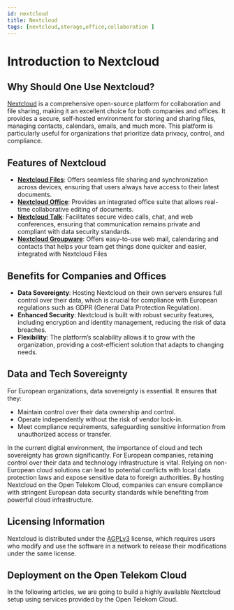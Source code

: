 ```yaml
---
id: nextcloud
title: Nextcloud
tags: [nextcloud,storage,office,collaboration ]
---
```


# Introduction to Nextcloud

## Why Should One Use Nextcloud?
[Nextcloud](https://nextcloud.com/) is a comprehensive open-source platform for collaboration and file sharing, making it an excellent choice for both companies and offices. It provides a secure, self-hosted environment for storing and sharing files, managing contacts, calendars, emails, and much more. This platform is particularly useful for organizations that prioritize data privacy, control, and compliance.

## Features of Nextcloud
- **[Nextcloud Files](https://nextcloud.com/files/)**: Offers seamless file sharing and synchronization across devices, ensuring that users always have access to their latest documents.
- **[Nextcloud Office](https://nextcloud.com/office/)**: Provides an integrated office suite that allows real-time collaborative editing of documents.
- **[Nextcloud Talk](https://nextcloud.com/talk/)**: Facilitates secure video calls, chat, and web conferences, ensuring that communication remains private and compliant with data security standards.
- **[Nextcloud Groupware](https://nextcloud.com/groupware/)**: Offers easy-to-use web mail, calendaring and contacts that helps your team get things done quicker and easier, integrated with Nextcloud Files

## Benefits for Companies and Offices
- **Data Sovereignty**: Hosting Nextcloud on their own servers ensures full control over their data, which is crucial for compliance with European regulations such as GDPR (General Data Protection Regulation).
- **Enhanced Security**: Nextcloud is built with robust security features, including encryption and identity management, reducing the risk of data breaches.
- **Flexibility**: The platform’s scalability allows it to grow with the organization, providing a cost-efficient solution that adapts to changing needs.




## Data and Tech Sovereignty
For European organizations, data sovereignty is essential. It ensures that they:
- Maintain control over their data ownership and control.
- Operate independently without the risk of vendor lock-in.
- Meet compliance requirements, safeguarding sensitive information from unauthorized access or transfer.


In the current digital environment, the importance of cloud and tech sovereignty has grown significantly. For European companies, retaining control over their data and technology infrastructure is vital. Relying on non-European cloud solutions can lead to potential conflicts with local data protection laws and expose sensitive data to foreign authorities. By hosting Nextcloud on the Open Telekom Cloud, companies can ensure compliance with stringent European data security standards while benefiting from powerful cloud infrastructure.

## Licensing Information
Nextcloud is distributed under the [AGPLv3](https://nextcloud.com/licenses/) license, which requires users who modify and use the software in a network to release their modifications under the same license. 


## Deployment on the Open Telekom Cloud
In the following articles, we are going to build a highly available Nextcloud setup using services provided by the Open Telekom Cloud.